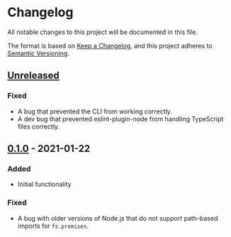 # Changelog

All notable changes to this project will be documented in this file.

The format is based on [Keep a Changelog](https://keepachangelog.com/en/1.0.0/),
and this project adheres to
[Semantic Versioning](https://semver.org/spec/v2.0.0.html).

## [Unreleased]

### Fixed

- A bug that prevented the CLI from working correctly.
- A dev bug that prevented eslint-plugin-node from handling TypeScript files
  correctly.

## [0.1.0] - 2021-01-22

### Added

- Initial functionality

### Fixed

- A bug with older versions of Node.js that do not support path-based imports
  for `fs.promises`.

[unreleased]: https://github.com/jordanbtucker/stockclerk/compare/v0.1.0...HEAD
[0.1.0]: https://github.com/jordanbtucker/stockclerk/releases/tag/v0.1.0

